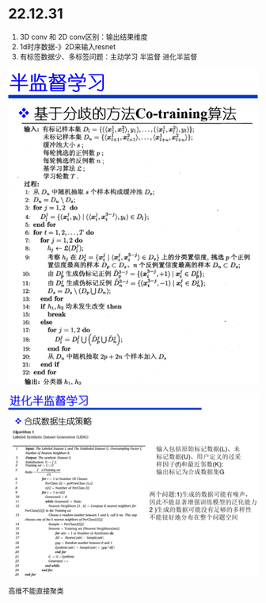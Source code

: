 # 22.12.31

1. 3D conv 和 2D conv区别：输出结果维度
2. 1d时序数据-》2D来输入resnet
3. 有标签数据少、多标签问题：主动学习 半监督 进化半监督

![半监督](组会记录.assets/image-20221231152640415.png)

![image-20221231152918961](组会记录.assets/image-20221231152918961.png)

高维不能直接聚类